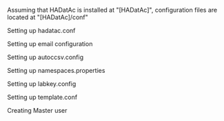 Assuming that HADatAc is installed at "[HADatAc]", configuration files are located at "[HADatAc]/conf"


Setting up hadatac.conf

Setting up email configuration

Setting up autoccsv.config

Setting up namespaces.properties

Setting up labkey.config

Setting up template.conf

Creating Master user

